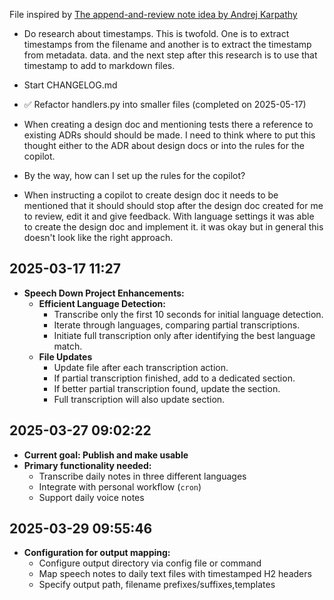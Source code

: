 File inspired by [The append-and-review note idea by Andrej Karpathy](https://karpathy.bearblog.dev/the-append-and-review-note/)

- Do research about timestamps. This is twofold. One is to extract timestamps from the filename and another is to extract the timestamp from metadata. data. and the next step after this research is to use that timestamp to add to markdown files.

- Start CHANGELOG.md

- ✅ Refactor handlers.py into smaller files (completed on 2025-05-17)

- When creating a design doc and mentioning tests there a reference to existing ADRs should should be made. I need to think where to put this thought either to the ADR about design docs or into the rules for the copilot. 

- By the way, how can I set up the rules for the copilot? 

- When instructing a copilot to create design doc it needs to be mentioned that it should should stop after the design doc created for me to review, edit it and give feedback. With language settings it was able to create the design doc and implement it. it was okay but in general this doesn't look like the right approach.

## 2025-03-17 11:27

- **Speech Down Project Enhancements:**
  - **Efficient Language Detection:**
    - Transcribe only the first 10 seconds for initial language detection.
    - Iterate through languages, comparing partial transcriptions.
    - Initiate full transcription only after identifying the best language match.
  - **File Updates**
    - Update file after each transcription action.
    - If partial transcription finished, add to a dedicated section.
    - If better partial transcription found, update the section.
    - Full transcription will also update section.

## 2025-03-27 09:02:22

- **Current goal: Publish and make usable**
- **Primary functionality needed:**
  - Transcribe daily notes in three different languages
  - Integrate with personal workflow (`cron`)
  - Support daily voice notes

## 2025-03-29 09:55:46

- **Configuration for output mapping:**
  - Configure output directory via config file or command
  - Map speech notes to daily text files with timestamped H2 headers
  - Specify output path, filename prefixes/suffixes,templates

